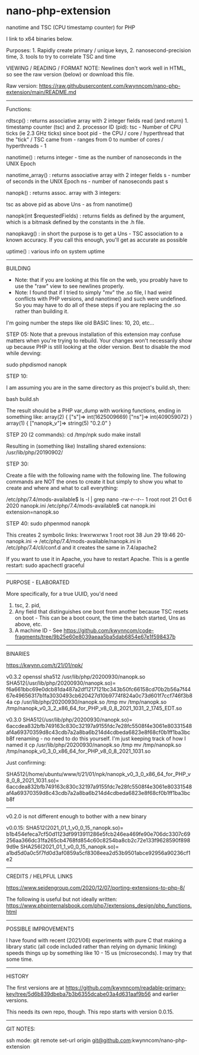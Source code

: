 # nano-php-extension
nanotime and TSC (CPU timestamp counter) for PHP

I link to x64 binaries below.

Purposes: 1. Rapidly create primary / unique keys, 2. nanosecond-precision time, 3. tools to try to correlate TSC and time

VIEWING / READING / FORMAT NOTE: Newlines don't work well in HTML, so see the raw version (below) or download this file.

Raw version: https://raw.githubusercontent.com/kwynncom/nano-php-extension/main/README.md

******

Functions:

rdtscp() : returns associative array with 2 integer fields
    read (and return) 1. timestamp counter (tsc) and 2. processor ID (pid):
tsc - Number of CPU ticks (ie 2.3 GHz ticks) since boot
pid - the CPU / core / hyperthread that the "tick" / TSC came from - ranges from 0 to number of cores / hyperthreads - 1

nanotime() : returns integer - time as the number of nanoseconds in the UNIX Epoch

nanotime_array() : returns associative array with 2 integer fields
s  - number of seconds in the UNIX Epoch
ns - number of nanoseconds past s

nanopk() : returns assoc. array with 3 integers:

tsc as above
pid as above
Uns - as from nanotime()

nanopk(int $requestedFields) :  returns fields as defined by the argument, which is a bitmask defined by the constants in the .h file. 

nanopkavg() : in short the purpose is to get a Uns - TSC association to a known accuracy.  If you call this enough, you'll get 
    as accurate as possible


uptime() : various info on system uptime

**********
BUILDING

* Note: that if you are looking at this file on the web, you proably have to use the "raw" view to see newlines properly.  
* Note: I found that if I tried to simply "mv" the .so file, I had weird conflicts with PHP versions, and nanotime() and such were undefined.  
        So you may have to do all of these steps if you are replacing the .so rather than building it.

I'm going number the steps like old BASIC lines: 10, 20, etc...

STEP 05: 
Note that a prevous installation of this extension may confuse matters when you're trying to rebuild.  Your changes 
won't necessarily show up because PHP is still looking at the older version.  Best to disable the mod while devving:

sudo phpdismod nanopk

STEP 10:

I am assuming you are in the same directory as this project's build.sh, then:

bash build.sh

The result should be a PHP var_dump with working functions, ending in something like:
array(2) {
  ["s"]=>
  int(1625009669)
  ["ns"]=>
  int(409059072)
}
array(1) {
  ["nanopk_v"]=>
  string(5) "0.2.0"
}

STEP 20 (2 commands):
cd /tmp/npk
sudo make install

Resulting in (something like)
Installing shared extensions:     /usr/lib/php/20190902/

STEP 30:

Create a file with the following name with the following line.  The following commands are NOT the ones to create it but 
simply to show you what to create and where and what to call everything:

/etc/php/7.4/mods-available$ ls -l | grep nano
-rw-r--r-- 1 root root 21 Oct  6  2020 nanopk.ini
/etc/php/7.4/mods-available$ cat nanopk.ini
extension=nanopk.so

STEP 40:
sudo phpenmod nanopk

This creates 2 symbolic links:
lrwxrwxrwx 1 root root 38 Jun 29 19:46 20-nanopk.ini -> /etc/php/7.4/mods-available/nanopk.ini
in /etc/php/7.4/cli/conf.d
and it creates the same in 7.4/apache2

If you want to use it in Apache, you have to restart Apache.  This is a gentle restart:
sudo apachectl graceful


*************
PURPOSE - ELABORATED

More specifically, for a true UUID, you'd need 

1. tsc, 2. pid, 
3. Any field that distinguishes one boot from another because TSC resets on boot - This can be a boot count, the time the batch started, Uns as above, etc.
4. A machine ID - See https://github.com/kwynncom/code-fragments/tree/9b25e60e8039aeaa5ba5dab6854e67e1f598437b
****************
BINARIES

https://kwynn.com/t/21/01/npk/

v0.3.2
openssl sha512 /usr/lib/php/20200930/nanopk.so
SHA512(/usr/lib/php/20200930/nanopk.so)= f6a661bbc69e0dcb81da487a2df1217121bc343b50fc66158cd70b2b56a7f4467e49656317b1fa3030493cb620427d10b9774f824a0c73d601f7ccf746f3b84a
cp /usr/lib/php/20200930/nanopk.so /tmp
mv /tmp/nanopk.so /tmp/nanopk_v0_3_2_x86_64_for_PHP_v8_0_8_2021_1031_2_1745_EDT.so



v0.3.0
SHA512(/usr/lib/php/20200930/nanopk.so)= 6accdea832bfb749163c830c32197a9155fdc7e28fc5508f4e3061e80331548af4a69370359d8c43cdb7a2a8ba6b214d4cdbeda6823e8f68cf0b1ff1ba3bcb8f
renaming - no need to do this yourself.  I'm just keeping track of how I named it
cp /usr/lib/php/20200930/nanopk.so /tmp
mv /tmp/nanopk.so /tmp/nanopk_v0_3_0_x86_64_for_PHP_v8_0_8_2021_1031.so

Just confirming:

SHA512(/home/ubuntu/www/t/21/01/npk/nanopk_v0_3_0_x86_64_for_PHP_v8_0_8_2021_1031.so)= 6accdea832bfb749163c830c32197a9155fdc7e28fc5508f4e3061e80331548af4a69370359d8c43cdb7a2a8ba6b214d4cdbeda6823e8f68cf0b1ff1ba3bcb8f

*******

v0.2.0 is not different enough to bother with a new binary

v0.0.15:
SHA512(2021_01_1_v0_0_15_nanopk.so)= b1b454efeca7cf50d1123df9913911286e5fcb246ea469fe90e706dc3307c69256aa366dc31fa265cb4768fd854c60c8254ba8cb2c72e133f9628590f8989d9e
SHA256(2021_01_1_v0_0_15_nanopk.so)= a1bd5d0a0c5f7fd0d3af0859a5cf8308eea2d53b9501abce92956a90236cf1e2

*******
CREDITS / HELPFUL LINKS

https://www.seidengroup.com/2020/12/07/porting-extensions-to-php-8/

The following is useful but not ideally written:
https://www.phpinternalsbook.com/php7/extensions_design/php_functions.html


***************
POSSIBLE IMPROVEMENTS

I have found with recent (2021/06) experiments with pure C that making a library static (all code included rather than relying on 
dymanic linking) speeds things up by something like 10 - 15 us (microseconds).  I may try that some time.


************
HISTORY

The first versions are at https://github.com/kwynncom/readable-primary-key/tree/5d6b839dbeba7b3b6355dcabe03a4d631aaf9b56  and earlier versions.

This needs its own repo, though.  This repo starts with version 0.0.15.
********
GIT NOTES:

ssh mode: git remote set-url origin git@github.com:kwynncom/nano-php-extension

